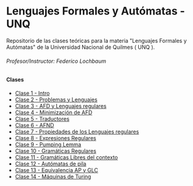 # Lenguajes Formales y Autómatas - UNQ


Repositorio de las clases teóricas para la materia "Lenguajes Formales y Autómatas" de la Universidad Nacional de Quilmes ( UNQ ).

###### Profesor/Instructor: Federico Lochbaum

#### Clases

- [Clase 1 - Intro](/pdfs/LFA%20T1%20%28%20Intro%20%29%20-%202023%20-%20S2.pdf)
- [Clase 2 - Problemas y Lenguajes](/pdfs/LFA_T2__problemas_y_lenguajes__-_2023_-_S2.pdf)
- [Clase 3 - AFD y Lenguajes regulares](/pdfs/LFA_T3__AFD_y_L_regulares__-_2023_-_S2.pdf)
- [Clase 4 - Minimización de AFD](/pdfs/LFA_T4__Minimizacion__-_2023_-_S2_1.pdf)
- [Clase 5 - Traductores](/pdfs/LFA_T5__Traductores__-_2023_-_S2.pdf)
- [Clase 6 - AFND](/pdfs/LFA%20%20T6%20(%20AFND%20)%20-%202023%20-%20S2.pdf)
- [Clase 7 - Propiedades de los Lenguajes regulares](/pdfs/LFA%20T7%20(%20Propiedades%20L%20Regulares%20)%20-%202023%20-%20S2.pdf)
- [Clase 8 - Expresiones Regulares](/pdfs/LFA%20%20T8%20(%20Expresiones%20Regulares%20)%20-%202023%20-%20S2.pdf)
- [Clase 9 - Pumping Lemma](/pdfs/LFA%20%20T9%20(%20Pumping%20Lemma%20)%20-%202023%20-%20S2.pdf)
- [Clase 10 - Gramáticas Regulares](/pdfs/LFA%20T10%20(%20Gramáticas%20regulares%20)%20-%202023%20-%20S2.pdf)
- [Clase 11 - Gramáticas Libres del contexto](/pdfs/LFA%20T11%20(%20Gramáticas%20libres%20de%20contexto%20%20)%20-%202023%20-%20S2.pdf)
- [Clase 12 - Autómatas de pila](/pdfs/LFA%20T12%20(%20Autómatas%20de%20pila%20%20)%20-%202023%20-%20S2.pdf)
- [Clase 13 - Equivalencia AP y GLC](/pdfs/LFA%20T13%20(%20Equivalencia%20AP%20y%20GLC%20%20)%20-%202023%20-%20S2.pdf)
- [Clase 14 - Máquinas de Turing](/pdfs/LFA%20T14%20(%20Máquinas%20de%20Turing%20%20)%20-%202023%20-%20S2.pdf)
